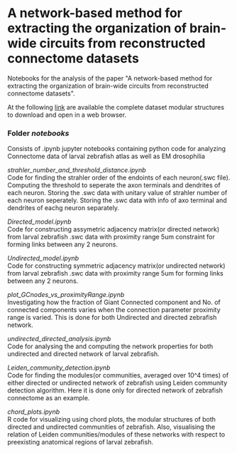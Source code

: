 # A network-based method for extracting the organization of brain-wide circuits from reconstructed connectome datasets 

Notebooks for the analysis of the paper "A network-based method for extracting the organization of brain-wide circuits from reconstructed connectome datasets".

At the following [link](https://drive.google.com/drive/folders/1AsEaiju3l62fbwv-SrANfvTJyCqwd_4N?usp=sharing) are available the complete dataset modular structures to download and open in a web browser. 

### Folder *notebooks*
Consists of .ipynb jupyter notebooks containing python code for analyzing Connectome data of larval zebrafish atlas as well as EM drosophilia<br />

*strahler_number_and_threshold_distance.ipynb*<br />
Code for finding the strahler order of the endoints of each neuron(.swc file). Computing the threshold to seperate the axon terminals and dendrites of each neuron. Storing the .swc data with unitary value of strahler number of each neuron seperately. Storing the .swc data with info of axo terminal and dendrites of eachg neuron separately.  

*Directed_model.ipynb*<br />
Code for constructing assymetric adjacency matrix(or directed network) from larval zebrafish .swc data with proximity range 5um constraint for forming links between any 2 neurons. 

*Undirected_model.ipynb*<br />
Code for constructing symmetric adjacency matrix(or undirected network) from larval zebrafish .swc data with proximity range 5um for forming links between any 2 neurons.

*plot_GCnodes_vs_proximityRange.ipynb*<br />
Investigating how the fraction of Giant Connected component and No. of connected components varies when the connection parameter proximity range is varied. This is done for both Undirected and directed zebrafish network.

*undirected_directed_analysis.ipynb*<br />
Code for analysing the and computing the network properties for both undirected and directed network of larval zebrafish.

*Leiden_community_detection.ipynb*<br />
Code for finding the modules(or communities, averaged over 10^4 times) of either directed or undirected network of zebrafish using Leiden community detection algorithm. Here it is done only for directed network of zebrafish connectome as an example.

*chord_plots.ipynb*<br />
R code for visualizing using chord plots, the modular structures of both directed and undirected communities of zebrafish. Also, visualising the relation of Leiden communities/modules of these networks with respect to preexisting anatomical regions of larval zebrafish.  


